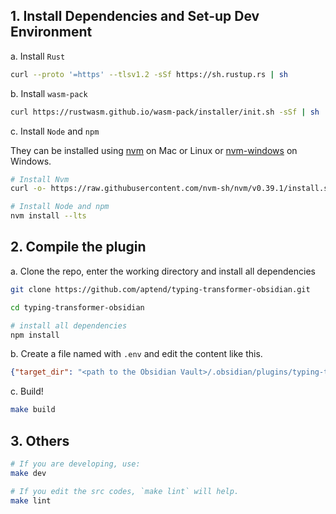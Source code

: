 ## 1. Install Dependencies and Set-up Dev Environment

a. Install `Rust`

```sh
curl --proto '=https' --tlsv1.2 -sSf https://sh.rustup.rs | sh
```

b. Install `wasm-pack`

```sh
curl https://rustwasm.github.io/wasm-pack/installer/init.sh -sSf | sh
```

c. Install `Node` and `npm`

They can be installed using [nvm](https://github.com/nvm-sh/nvm) on Mac or Linux or [nvm-windows](https://github.com/coreybutler/nvm-windows) on Windows.

```sh
# Install Nvm
curl -o- https://raw.githubusercontent.com/nvm-sh/nvm/v0.39.1/install.sh | bash

# Install Node and npm
nvm install --lts

```

## 2. Compile the plugin

a. Clone the repo, enter the working directory and install all dependencies
```sh
git clone https://github.com/aptend/typing-transformer-obsidian.git

cd typing-transformer-obsidian

# install all dependencies
npm install
```

b. Create a file named with `.env` and edit the content like this.

```json
{"target_dir": "<path to the Obsidian Vault>/.obsidian/plugins/typing-transformer-obsidian"}
```

c. Build!
```sh
make build
```

## 3. Others
```sh
# If you are developing, use:
make dev

# If you edit the src codes, `make lint` will help.
make lint
```
